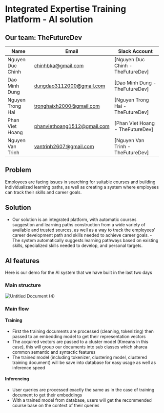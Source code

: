 # Integrated Expertise Training Platform - AI solution

## Our team: TheFutureDev
| Name |Email | Slack Account |
| ------ | --------------- | ---------------- |
| Nguyen Duc Chinh| chinhbka@gmail.com | [Nguyen Duc Chinh - TheFutureDev] |
| Dao Minh Dung | dungdao3112000@gmail.com | [Dao Minh Dung - TheFutureDev] |
| Nguyen Trong Hai | tronghaixh2000@gmail.com | [Nguyen Trong Hai - TheFutureDev] |
| Phan Viet Hoang| phanviethoang1512@gmail.com | [Phan Viet Hoang - TheFutureDev] |
| Nguyen Van Trinh| vantrinh2607@gmail.com | [Nguyen Van Trinh - TheFutureDev] |

## Problem
  Employees are facing issues in searching for suitable courses and building individualized learning paths, as well as creating a system where employees can track their skills and career goals.
  
## Solution
 - Our solution is an integrated platform, with automatic courses suggestion and learning paths construction from a wide variety of available and trusted sources, as well as a way to track the employees’ career development path and skills needed to achieve career goals.
 -The system automatically suggests learning pathways based on existing skills, specialized skills needed to develop, and personal targets.
  
## AI features
Here is our demo for the AI system that we have built in the last two days
  
### Main structure
![Untitled Document (4)](https://user-images.githubusercontent.com/52401767/99893169-6a584200-2caf-11eb-90d8-0c6e1d5fb60f.png)


### Main flow
#### Training
- First the training documents are processed (cleaning, tokenizing) then passed to an embedding model to get their representation vectors
- The acquired vectors are passed to a cluster model (Kmeans in this case), this will group our documents into sub classes which sharea common semantic and syntactic features
- The trained model (including tokenizer, clustering model, clustered training document) will be save into database for easy usage as well as inference speed
#### Inferencing
- User queries are processed exactly the same as in the case of training document to get their embeddings
- With a trained model from database, users will get the recommended course base on the context of their queries
